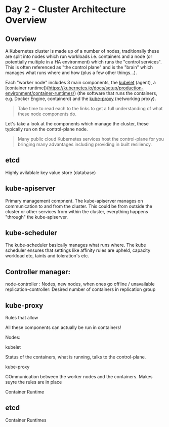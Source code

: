# Day 2 - Cluster Architecture Overview

## Overview

A Kubernetes cluster is made up of a number of nodes, traditionally these are split into nodes which run workloads i.e. containers and a node (or potentially multiple in a HA environment) which runs the "control services". This is often referenced as "the control plane" and is the "brain" which manages what runs where and how (plus a few other things...).

Each "worker node" includes 3 main components, the [kubelet](https://kubernetes.io/docs/reference/command-line-tools-reference/kubelet/) (agent), a [container runtime])(https://kubernetes.io/docs/setup/production-environment/container-runtimes/) (the software that runs the containers, e.g. Docker Engine, containerd) and the [kube-proxy](https://kubernetes.io/docs/reference/command-line-tools-reference/kube-proxy/) (networking proxy).

> Take time to read each to the links to get a full understanding of what these node components do.

Let's take a look at the components which manage the cluster, these typically run on the control-plane node.

> Many public cloud Kubernetes services host the control-plane for you bringing many advantages including providing in built resiliency. 

## etcd

Highly avilablale key value store (database) 

## kube-apiserver

Primary management compnent. 
The kube-apiserver manages on communication to and from the cluster. This could be from outside the cluster or other services from within the cluster, everything happens "through" the kube-apiserver.

## kube-scheduler
The kube-scheduler basically manages what runs where. The kube scheduler ensures that settings like affinity rules are upheld, capacity workload etc, taints and toleration's etc. 

## Controller manager:
node-controller : Nodes, new nodes, when ones go offline / unavailable 
replication-controller: Desired number of containers in replication group

## kube-proxy
Rules that allow 

All these components can actually be run in containers! 

Nodes:

kubelet

Status of the containers, what is running, talks to the control-plane.

kube-proxy

COmmunication between the worker nodes and the containers. Makes suyre the rules are in place

Container Runtime












## etcd



Container Runtimes